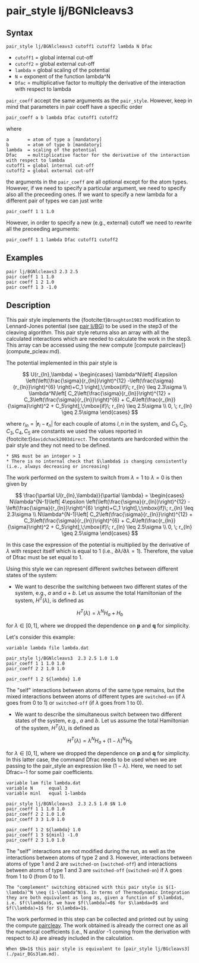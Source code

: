 # pair_style lj/BGNlcleavs3


## Syntax

```text
pair_style lj/BGNlcleavs3 cutoff1 cutoff2 lambda N Dfac
```

* `cutoff1` = global internal cut-off
* `cutoff2` = global external cut-off
* `lambda`  = global scaling of the potential
* `N`       = exponent of the function lambda^N
* `Dfac`    = multiplicative factor to multiply the derivative of the interaction with respect to lambda


`pair_coeff` accept the same arguments as the `pair_style`. However, keep in mind that parameters in pair coeff have a specific order

```text
pair_coeff a b lambda Dfac cutoff1 cutoff2
```

where

```text
a       = atom of type a [mandatory]
b       = atom of type b [mandatory]
lambda  = scaling of the potential
Dfac    = multiplicative factor for the derivative of the interaction with respect to lambda     
cutoff1 = global internal cut-off
cutoff2 = global external cut-off
```

the arguments in the `pair_coeff` are all optional except for the atom types.  However, if we need to specify a particular argument, we need to specify also all the preceeding ones. If we want to specify a new lambda for a different pair of types we can just write
```
pair_coeff 1 1 1.0
```

However, in order to specify a new (e.g., external) cutoff we need to rewrite all the preceeding arguments:

```
pair_coeff 1 1 lambda Dfac cutoff1 cutoff2
```

## Examples

```
pair lj/BGNlcleavs3 2.3 2.5 
pair coeff 1 1 1.0
pair coeff 1 2 1.0
pair coeff 1 3 -1.0
```

## Description

This pair style implements the {footcite:t}`Broughton1983` modification to Lennard-Jones potential  (see [pair lj/BG](pairBG.md)) to be used in the step3 of the cleaving algorithm. This pair style returns also an array with all the calculated interactions which are needed to calculate the work in the step3. This array can be accessed using the new compute [compute paircleav]}(compute_pcleav.md). 


The potential implemented in this pair style is 

$$
	U(r_{ln},\lambda) =
		\begin{cases}
			\lambda^N\left[ 4\epsilon \left(\left(\frac{\sigma}{r_{ln}}\right)^{12} -\left(\frac{\sigma}{r_{ln}}\right)^{6}  \right)+C_1 \right],\;\mbox{if}\; r_{ln} \leq 2.3\sigma \\
			\lambda^N\left[ C_2\left(\frac{\sigma}{r_{ln}}\right)^{12} + C_3\left(\frac{\sigma}{r_{ln}}\right)^{6} + C_4\left(\frac{r_{ln}}{\sigma}\right)^2 + C_5\right],\;\mbox{if}\; r_{ln} \leq 2.5\sigma \\
				0, 		\; r_{ln} \geq 2.5\sigma		
		\end{cases}
$$

where $r_{ln}=|\mathbf{r}_l-\mathbf{r}_n|$ for each couple of atoms $l,n$ in the system, and $C_1, C_2, C_3, C_4, C_5$ are constants we used the values reported in {footcite:t}`davidchack2003direct`. 
The constants are hardcorded within the pair style and they not need to be defined.

````{note}
* $N$ must be an integer > 1
* There is no internal check that $\lambda$ is changing consistently (i.e., always decreasing or increasing)
````
   
The work performed on the system to switch from $\lambda=1$ to $\lambda=0$ is then given by

$$
	\frac{\partial U(r_{ln},\lambda)}{\partial \lambda} =
		\begin{cases}
			N\lambda^{N-1}\left[ 4\epsilon \left(\left(\frac{\sigma}{r_{ln}}\right)^{12} -\left(\frac{\sigma}{r_{ln}}\right)^{6}  \right)+C_1 \right],\;\mbox{if}\; r_{ln} \leq 2.3\sigma \\
			N\lambda^{N-1}\left[ C_2\left(\frac{\sigma}{r_{ln}}\right)^{12} + C_3\left(\frac{\sigma}{r_{ln}}\right)^{6} + C_4\left(\frac{r_{ln}}{\sigma}\right)^2 + C_5\right],\;\mbox{if}\; r_{ln} \leq 2.5\sigma \\
				0, 		\; r_{ln} \geq 2.5\sigma		
		\end{cases}
$$

In this case the expression of the potential is multiplied by the derivative of $\lambda$ with respect itself which is equal to 1 (i.e., $\partial \lambda / \partial \lambda=1$). Therefore, the value of Dfrac must be set equal to 1.

Using this style we can represent different switches between different states of the system:

* We want to describe the switching between two different states of the system, e.g., $a$ and $a+b$. 
Let us assume the total Hamiltonian of the system, $H^{T}(\lambda)$, is defined as 

$$
H^{T}(\lambda)= \lambda^N H_{a} + H_{b} 
$$  

for $\lambda \in [0,1]$, where we dropped the dependence on $\mathbf{p}$ and $\mathbf{q}$ for simplicity.

Let's consider this example:

```
variable lambda file lambda.dat

pair_style lj/BGNlcleavs3  2.3 2.5 1.0 1.0
pair_coeff 1 1 1.0 1.0
pair_coeff 2 2 1.0 1.0

pair_coeff 1 2 ${lambda} 1.0
```

The "self" interactions between atoms of the same type remains, but the mixed interactions between atoms of different types are `switched-on` (if $\lambda$ goes from 0 to 1) or `switched-off` (if $\lambda$ goes from 1 to 0).


* We want to describe the simultaneous switch between two different states of the system, e.g., $a$ and $b$. 
Let us assume the total Hamiltonian of the system, $H^{T}(\lambda)$, is defined as 

$$
	H^{T}(\lambda)= \lambda^N H_{a} + (1-\lambda)^N H_{b} 
$$  

for $\lambda \in [0,1]$, where we dropped the dependence on $\mathbf{p}$ and $\mathbf{q}$ for simplicity.
In this latter case, the command Dfrac needs to be used when we are passing to the pair_style an expression like $(1-\lambda)$. Here, we need to set Dfrac=-1 for some pair coefficients.

```
variable lam file lambda.dat
variable N      equal 3
variable minl   equal 1-lambda

pair_style lj/BGNlcleavs3  2.3 2.5 1.0 $N 1.0
pair_coeff 1 1 1.0 1.0
pair_coeff 2 2 1.0 1.0
pair_coeff 3 3 1.0 1.0

pair_coeff 1 2 ${lambda} 1.0
pair_coeff 1 3 ${minl} -1.0
pair_coeff 2 3 1.0 1.0
```

The "self" interactions are not modified during the run, as well as the interactions between atoms of type 2 and 3. However, interactions between atoms of type 1 and 2 are `switched-on` (`switched-off`) and interactions between atoms of type 1 and 3 are  `switched-off` (`switched-on`) if $\lambda$ goes from 1 to 0 (from 0 to 1).


````{note}
The "complement" switching obtained with this pair style is $(1-\lambda)^N \neq (1-\lambda^N)$. In terms of Thermodynamic Integration they are both equivalent as long as, given a function of $\lambda$, i.e. $f(\lambda)$, we have $f(\lambda)=0$ for $\lambda=0$ and $f(\lambda)=1$ for $\lambda=1$.
````


The work performed in this step can be collected and printed out by using the compute [paircleav](./compute_pcleav.md). The work obtained is already the correct one as all the numerical coefficients (i.e., N and/or -1 coming from the derivation with respect to $\lambda$) are already included in the calculation.


````{note}
When $N=1$ this pair style is equivalent to [pair_style lj/BGcleavs3](./pair_BGs3lam.md).
````


```{footbibliography}

```
